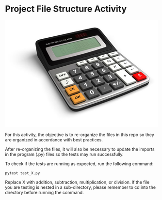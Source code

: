 # Project File Structure Activity

![an image of a calculator](calculator.jpg)

For this activity, the objective is to re-organize the files in this repo so they are organized in accordance with best practices.

After re-organizing the files, it will also be necessary to update the imports in the program (.py) files so the tests may run successfully.

To check if the tests are running as expected, run the following command:

```
pytest test_X.py
```

Replace X with addition, subtraction, multiplication, or division. If the file you are testing is nested in a sub-directory, please remember to cd into the directory before running the command.